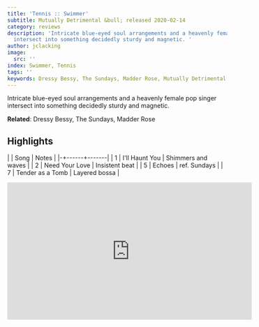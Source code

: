 ```yaml
---
title: 'Tennis :: Swimmer'
subtitle: Mutually Detrimental &bull; released 2020-02-14
category: reviews
description: 'Intricate blue-eyed soul arrangements and a heavenly female pop singer
  intersect into something decidedly sturdy and magnetic. '
author: jclacking
image:
  src: ''
index: Swimmer, Tennis
tags: ''
keywords: Dressy Bessy, The Sundays, Madder Rose, Mutually Detrimental
---
```

Intricate blue-eyed soul arrangements and a heavenly female pop singer intersect into something decidedly sturdy and magnetic. <!--more-->

**Related**: Dressy Bessy, The Sundays, Madder Rose

## Highlights

| | Song | Notes |
|-+------+-------|
| 1 | I'll Haunt You | Shimmers and waves |
| 2 | Need Your Love | Insistent beat |
| 5 | Echoes | ref. Sundays |
| 7 | Tender as a Tomb | Layered bossa |

<div class="tlo-detail-video"><iframe width="560" height="315" src="https://www.youtube.com/embed/Z6kNQEzQJpA" frameborder="0" allow="autoplay; encrypted-media" allowfullscreen></iframe></div>

